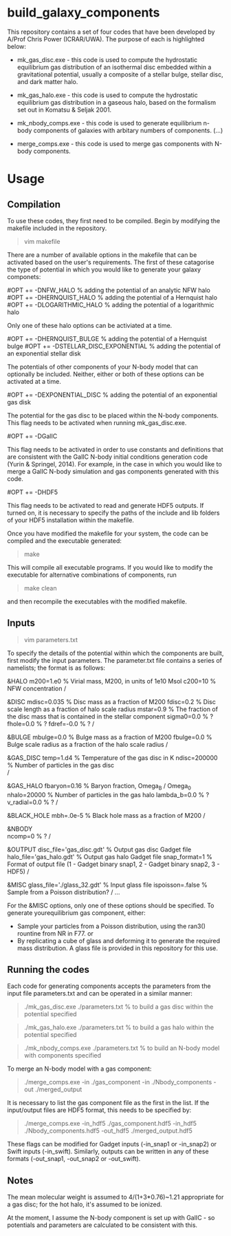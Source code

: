 build_galaxy_components
=======================

This repository contains a set of four codes that have been developed by A/Prof Chris Power (ICRAR/UWA). The purpose of each is highlighted below:

* mk_gas_disc.exe - this code is used to compute the hydrostatic equilibrium gas distribution of an isothermal disc embedded within a gravitational potential, usually a composite of a stellar bulge, stellar disc, and dark matter halo. 

* mk_gas_halo.exe - this code is used to compute the hydrostatic equilibrium gas distribution in a gaseous halo, based on the formalism set out in Komatsu & Seljak 2001.

* mk_nbody_comps.exe - this code is used to generate equilibrium n-body components of galaxies with arbitary numbers of components. (...)

* merge_comps.exe - this code is used to merge gas components with N-body components.

Usage
=====

Compilation
-----------

To use these codes, they first need to be compiled. Begin by modifying the makefile included in the repository. 

> vim makefile

There are a number of available options in the makefile that can be activated based on the user's requirements. The first of these catagorise the type of potential in which you would like to generate your galaxy componets:

#OPT += -DNFW_HALO                  % adding the potential of an analytic NFW halo
#OPT += -DHERNQUIST_HALO            % adding the potential of a Hernquist halo 
#OPT += -DLOGARITHMIC_HALO          % adding the potential of a logarithmic halo 

Only one of these halo options can be activiated at a time. 

#OPT += -DHERNQUIST_BULGE           % adding the potential of a Hernquist bulge
#OPT += -DSTELLAR_DISC_EXPONENTIAL    % adding the potential of an exponential stellar disk

The potentials of other components of your N-body model that can optionally be included. Neither, either or both of these options can be activated at a time.

#OPT += -DEXPONENTIAL_DISC            % adding the potential of an exponential gas disk

The potential for the gas disc to be placed within the N-body components. This flag needs to be activated when running mk_gas_disc.exe.

#OPT += -DGalIC

This flag needs to be activated in order to use constants and definitions that are consistent with the GalIC N-body initial conditions generation code (Yurin & Springel, 2014). For example, in the case in which you would like to merge a GalIC N-body simulation and gas components generated with this code. 

#OPT += -DHDF5

This flag needs to be activated to read and generate HDF5 outputs. If turned on, it is necessary to specify the paths of the include and lib folders of your HDF5 installation within the makefile. 

Once you have modified the makefile for your system, the code can be compiled and the executable generated:

> make

This will compile all executable programs. If you would like to modify the executable for alternative combinations of components, run 

> make clean

and then recompile the executables with the modified makefile. 


Inputs
------

> vim parameters.txt 

To specify the details of the potential within which the components are built, first modify the input parameters. The parameter.txt file contains a series of namelists; the format is as follows: 

&HALO
m200=1.e0               % Virial mass, M200, in units of 1e10 Msol
c200=10                 % NFW concentration
/

&DISC
mdisc=0.035             % Disc mass as a fraction of M200
fdisc=0.2               % Disc scale length as a fraction of halo scale radius
mstar=0.9               % The fraction of the disc mass that is contained in the stellar component
sigma0=0.0              % ?
fhole=0.0               % ?
fdref=-0.0              % ?
/

&BULGE
mbulge=0.0              % Bulge mass as a fraction of M200
fbulge=0.0              % Bulge scale radius as a fraction of the halo scale radius
/

&GAS_DISC
temp=1.d4               % Temperature of the gas disc in K
ndisc=200000            % Number of particles in the gas disc  
/

&GAS_HALO
fbaryon=0.16            % Baryon fraction, Omega<sub>B</sub> / Omega<sub>0</sub>
nhalo=20000             % Number of particles in the gas halo
lambda_b=0.0            % ?
v_radial=0.0            % ?
/

&BLACK_HOLE
mbh=.0e-5               % Black hole mass as a fraction of M200
/

&NBODY      
ncomp=0                 % ?
/

&OUTPUT
disc_file='gas_disc.gdt' % Output gas disc Gadget file
halo_file='gas_halo.gdt' % Output gas halo Gadget file
snap_format=1            % Format of output file (1 - Gadget binary snap1, 2 - Gadget binary snap2, 3 - HDF5)
/

&MISC
glass_file='./glass_32.gdt' % Input glass file
ispoisson=.false            % Sample from a Poisson distribution?
/
...

For the &MISC options, only one of these options should be specified. To generate yourequilibrium gas component, either:
* Sample your particles from a Poisson distribution, using the ran3() rountine from NR in F77.
or
* By replicating a cube of glass and deforming it to generate the required mass distribution. A glass file is provided in this repository for this use. 

Running the codes
-----------------

Each code for generating components accepts the parameters from the input file parameters.txt and can be operated in a similar manner:

> ./mk_gas_disc.exe ./parameters.txt    % to build a gas disc within the potential specified 

> ./mk_gas_halo.exe ./parameters.txt    % to build a gas halo within the potential specified

> ./mk_nbody_comps.exe ./parameters.txt % to build an N-body model with components specified 

To merge an N-body model with a gas component:

> ./merge_comps.exe -in ./gas_component -in ./Nbody_components -out ./merged_output

It  is necessary to list the gas component file as the first in the list. If the input/output files are HDF5 format, this needs to be specified by:

> ./merge_comps.exe -in_hdf5 ./gas_component.hdf5 -in_hdf5 ./Nbody_components.hdf5 -out_hdf5 ./merged_output.hdf5

These flags can be modified for Gadget inputs (-in_snap1 or -in_snap2) or Swift inputs (-in_swift). Similarly, outputs can be written in any of these formats (-out_snap1, -out_snap2 or -out_swift).

Notes
-----

The mean molecular weight is assumed to 4/(1+3*0.76)~1.21 appropriate for a gas disc; 
for the hot halo, it's assumed to be ionized.

At the moment, I assume the N-body component is set up with GalIC - so potentials and 
parameters are calculated to be consistent with this.

